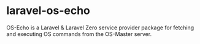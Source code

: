 # laravel-os-echo
OS-Echo is a Laravel &amp; Laravel Zero service provider package for fetching and executing OS commands from the OS-Master server.
